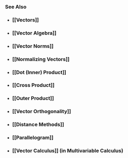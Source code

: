 ### See Also

- ### [[Vectors]]

- ### [[Vector Algebra]]

- ### [[Vector Norms]]

- ### [[Normalizing Vectors]]

- ### [[Dot (Inner) Product]]

- ### [[Cross Product]]

- ### [[Outer Product]]

- ### [[Vector Orthogonality]]

- ### [[Distance Methods]]

- ### [[Parallelogram]]

- ### [[Vector Calculus]] (in Multivariable Calculus)